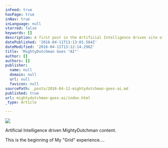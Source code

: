 ```yaml
---
inFeed: true
hasPage: true
inNav: true
inLanguage: null
starred: false
keywords: []
description: A first post in the Artificial Intelligence driven site of the MightyDutchman
datePublished: '2016-04-11T13:13:01.564Z'
dateModified: '2016-04-11T13:12:14.296Z'
title: 'MightyDutchman Goes "AI"'
author: []
authors: []
publisher:
  name: null
  domain: null
  url: null
  favicon: null
sourcePath: _posts/2016-04-11-mightydutchman-goes-ai.md
published: true
url: mightydutchman-goes-ai/index.html
_type: Article

---
```

![](https://the-grid-user-content.s3-us-west-2.amazonaws.com/71f019c6-e8c2-4a9f-b9af-3ce160a65202.jpg)

Artificial Intelligence driven MightyDutchman content.

This is the beginning of My "Grid" experience....